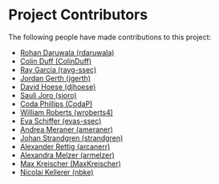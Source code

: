 # Project Contributors

The following people have made contributions to this project:

<!--- Use your GitHub account or any other personal reference URL --->
<!--- See https://gist.github.com/djhoese/52220272ec73b12eb8f4a29709be110d for auto-generating parts of this list --->

- [Rohan Daruwala (rdaruwala)](https://github.com/rdaruwala)
- [Colin Duff (ColinDuff)](https://github.com/ColinDuff)
- [Ray Garcia (rayg-ssec)](https://github.com/rayg-ssec)
- [Jordan Gerth (jgerth)](https://github.com/jgerth)
- [David Hoese (djhoese)](https://github.com/djhoese)
- [Sauli Joro (sjoro)](https://github.com/sjoro)
- [Coda Phillips (CodaP)](https://github.com/CodaP)
- [William Roberts (wroberts4)](https://github.com/wroberts4)
- [Eva Schiffer (evas-ssec)](https://github.com/evas-ssec)
- [Andrea Meraner (ameraner)](https://github.com/ameraner)
- [Johan Strandgren (strandgren)](https://github.com/strandgren)
- [Alexander Rettig (arcanerr)](https://github.com/arcanerr)
- [Alexandra Melzer (armelzer)](https://github.com/armelzer)
- [Max Kreischer (MaxKreischer)](https://github.com/MaxKreischer)
- [Nicolai Kellerer (nbke)](https://github.com/nbke)
